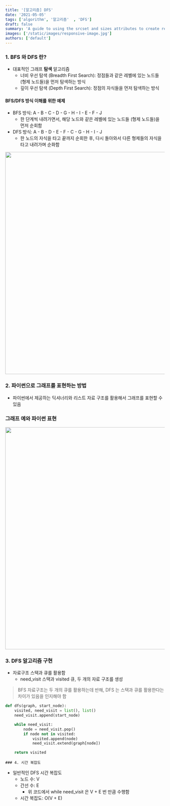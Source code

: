 ```yaml
---
title: '[알고리즘] DFS'
date: '2021-05-05'
tags: ['algorithm', '알고리즘'  , 'DFS']
draft: false
summary: 'A guide to using the srcset and sizes attributes to create responsive images'
images: ['/static/images/responsive-image.jpg']
authors: ['default']
---
```


### 1. BFS 와 DFS 란?

- 대표적인 그래프 **탐색** 알고리즘
  - 너비 우선 탐색 (Breadth First Search): 정점들과 같은 레벨에 있는 노드들 (형제 노드들)을 먼저 탐색하는 방식
  - 깊이 우선 탐색 (Depth First Search): 정점의 자식들을 먼저 탐색하는 방식

#### BFS/DFS 방식 이해를 위한 예제

- BFS 방식: A - B - C - D - G - H - I - E - F - J
  - 한 단계씩 내려가면서, 해당 노드와 같은 레벨에 있는 노드들 (형제 노드들)을 먼저 순회함
- DFS 방식: A - B - D - E - F - C - G - H - I - J
  - 한 노드의 자식을 타고 끝까지 순회한 후, 다시 돌아와서 다른 형제들의 자식을 타고 내려가며 순화함

<img src="https://www.fun-coding.org/00_Images/BFSDFS.png" width="700"/>

### 2. 파이썬으로 그래프를 표현하는 방법

- 파이썬에서 제공하는 딕셔너리와 리스트 자료 구조를 활용해서 그래프를 표현할 수 있음

### 그래프 예와 파이썬 표현

<img src="https://www.fun-coding.org/00_Images/dfsgraph.png" width="700"/>

### 3. DFS 알고리즘 구현

- 자료구조 스택과 큐를 활용함
  - need_visit 스택과 visited 큐, 두 개의 자료 구조를 생성

> BFS 자료구조는 두 개의 큐를 활용하는데 반해, DFS 는 스택과 큐를 활용한다는 차이가 있음을 인지해야 함

```python
def dfs(graph, start_node):
    visited, need_visit = list(), list()
    need_visit.append(start_node)

    while need_visit:
        node = need_visit.pop()
        if node not in visited:
            visited.append(node)
            need_visit.extend(graph[node])

    return visited
```

    ### 4. 시간 복잡도

- 일반적인 DFS 시간 복잡도
  - 노드 수: V
  - 간선 수: E
    - 위 코드에서 while need_visit 은 V + E 번 만큼 수행함
  - 시간 복잡도: O(V + E)

